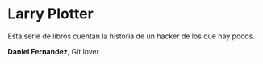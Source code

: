 # Larry Plotter

Esta serie de libros cuentan la historia de un hacker de los que hay pocos.

**Daniel Fernandez**, Git lover
